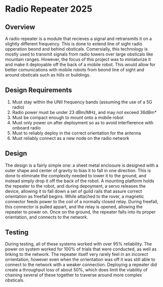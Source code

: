 # Radio Repeater 2025 #

## Overview ##

A radio repeater is a module that recieves a signal and retransmits it on a slightly
different frequency. This is done to extend line of sight radio opperation beond and
behind obsticals. Comersially, this technology is mostly used to transmit signals from
radio towers over large obsticals like mountain ranges. However, the focus of this project
was to miniaturize it and make it deployable off the back of a mobile robot. This would
allow for better comunications with mobile robots from beond line of sight and around 
obsticals such as hills or buildings.

## Design Requirements ##

<ol>
    <li>Must stay within the UNII frequency bands (assuming the use of a 5G radio)</li>
    <li>Radio power must be under 23 dBm/MHz, and may not exceed 36dBm*</li>
    <li>Must be compact enough to mount onto a mobile robot</li>
    <li>Must only power on after deployment so as to avoid interfierence with onboard radio</li>
    <li>Must to reliably deploy in the correct orientation for the antenna</li>
    <li>Must reliably connect as a new node on the radio network</li>
</ol>

## Design ##

The design is a fairly simple one: a sheet metal enclosure is designed with a outer shape
and center of gravity to bias it to fall in one direction. This is done to eliminate the 
complexity needed to lower it to the ground, and instead simply drop it off the back of the 
robot. A mounting platform holds the repeater to the robot, and during depoyment, a servo 
releases the device, allowing it to fall down a set of guild rails that assure correct 
orientation as freefall begins. While attached to the rover, a magnetic connector feeds 
power to the coil of a normally closed relay. During freefall, this connector is pulled 
appart, and the relay is opened, allowing the repeater to power on. Once on the ground, the
repeater falls into its proper orientation, and connects to the network.

## Testing ##

During testing, all of these systems worked with over 95% reliability. The power on system 
worked for 100% of trials that were conducted, as well as linking to the network. The repeater 
itself very rarely feel in an incorect orrientation, however even when the orrientation was off 
it was still able to connect to the network with a weaker connection. Deploying a repeater did
create a throughput loss of about 50%, which does limit the viablitiy of chaining several of these
together to traverse around more complex obsticals. 









